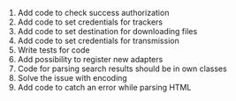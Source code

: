 1. Add code to check success authorization
2. Add code to set credentials for trackers
3. Add code to set destination for downloading files
4. Add code to set credentials for transmission
5. Write tests for code
6. Add possibility to register new adapters
7. Code for parsing search results should be in own classes
8. Solve the issue with encoding
9. Add code to catch an error while parsing HTML